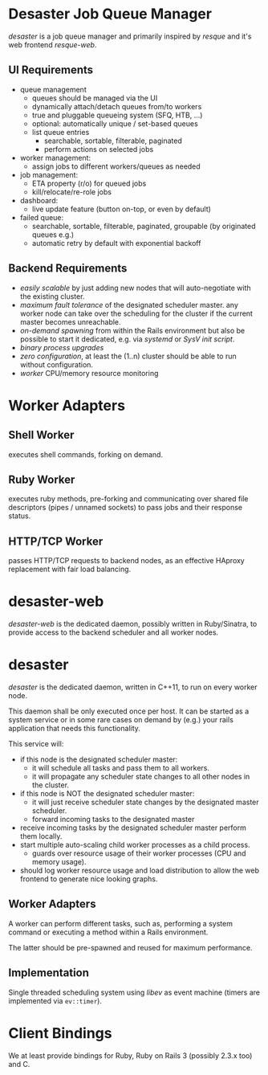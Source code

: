 
# Desaster Job Queue Manager

_desaster_ is a job queue manager and primarily inspired by _resque_ and it's web frontend _resque-web_.

## UI Requirements

- queue management
  - queues should be managed via the UI
  - dynamically attach/detach queues from/to workers
  - true and pluggable queueing system (SFQ, HTB, ...)
  - optional: automatically unique / set-based queues
  - list queue entries
    - searchable, sortable, filterable, paginated
    - perform actions on selected jobs
- worker management:
  - assign jobs to different workers/queues as needed
- job management:
  - ETA property (r/o) for queued jobs
  - kill/relocate/re-role jobs
- dashboard:
  - live update feature (button on-top, or even by default)
- failed queue: 
  - searchable, sortable, filterable, paginated, groupable (by originated queues e.g.)
  - automatic retry by default with exponential backoff

## Backend Requirements

- *easily scalable* by just adding new nodes that will auto-negotiate with the existing cluster.
- *maximum fault tolerance* of the designated scheduler master. any worker node can
  take over the scheduling for the cluster if the current master becomes unreachable.
- *on-demand spawning* from within the Rails environment but also be possible to
  start it dedicated, e.g. via _systemd_ or _SysV init script_.
- *binary process upgrades*
- *zero configuration*, at least the (1..n) cluster should be able to run without configuration.
- *worker* CPU/memory resource monitoring


# Worker Adapters

## Shell Worker

executes shell commands, forking on demand.

## Ruby Worker

executes ruby methods, pre-forking and communicating over shared file descriptors
(pipes / unnamed sockets) to pass jobs and their response status.

## HTTP/TCP Worker

passes HTTP/TCP requests to backend nodes, as an effective HAproxy replacement with
fair load balancing.

# desaster-web

_desaster-web_ is the dedicated daemon, possibly written in Ruby/Sinatra,
to provide access to the backend scheduler and all worker nodes.

# desaster

_desaster_ is the dedicated daemon, written in C++11, to run on every
worker node.

This daemon shall be only executed once per host. It can be started
as a system service or in some rare cases on demand by (e.g.) your
rails application that needs this functionality.

This service will:
- if this node is the designated scheduler master:
  - it will schedule all tasks and pass them to all workers.
  - it will propagate any scheduler state changes to all other nodes in the cluster.
- if this node is NOT the designated scheduler master:
  - it will just receive scheduler state changes by the designated master scheduler.
  - forward incoming tasks to the designated master
- receive incoming tasks by the designated scheduler master perform them locally.
- start multiple auto-scaling child worker processes as a child process.
  - guards over resource usage of their worker processes (CPU and memory usage).
- should log worker resource usage and load distribution to allow the web frontend
  to generate nice looking graphs.

## Worker Adapters

A worker can perform different tasks, such as, performing a system command
or executing a method within a Rails environment.

The latter should be pre-spawned and reused for maximum performance.

## Implementation

Single threaded scheduling system using _libev_ as event machine
(timers are implemented via `ev::timer`).

# Client Bindings

We at least provide bindings for Ruby, Ruby on Rails 3 (possibly 2.3.x too) and C.
